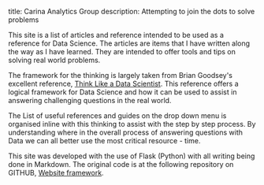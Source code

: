 title: Carina Analytics Group
description: Attempting to join the dots to solve problems

This site is a list of articles and reference intended to be used as a reference for Data Science. The articles are items that I have written along the way as I have learned. They are intended to offer tools and tips on solving real world problems.

The framework for the thinking is largely taken from Brian Goodsey's excellent reference, [Think Like a Data Scientist](https://learning.oreilly.com/library/view/think-like-a/9781633430273/). This reference offers a logical framework for Data Science and how it can be used to assist in answering challenging questions in the real world.

The List of useful references and guides on the drop down menu is organised inline with this thinking to assist with the step by step process. By understanding where in the overall process of answering questions with Data we can all better use the most critical resource - time.

This site was developed with the use of Flask (Python) with all writing being done in Markdown. The original code is at the following repository on GITHUB, [Website framework](https://github.com/James-8212913/Website_Deploy).
